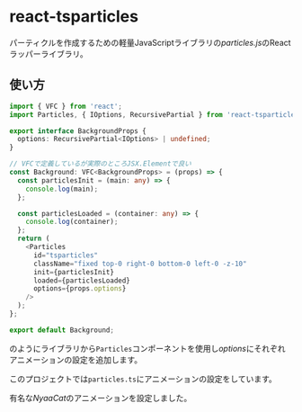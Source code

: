 # react-tsparticles

パーティクルを作成するための軽量JavaScriptライブラリの*particles.js*のReactラッパーライブラリ。

## 使い方

```TypeScript
import { VFC } from 'react';
import Particles, { IOptions, RecursivePartial } from 'react-tsparticles';

export interface BackgroundProps {
  options: RecursivePartial<IOptions> | undefined;
}

// VFCで定義しているが実際のところJSX.Elementで良い
const Background: VFC<BackgroundProps> = (props) => {
  const particlesInit = (main: any) => {
    console.log(main);
  };

  const particlesLoaded = (container: any) => {
    console.log(container);
  };
  return (
    <Particles
      id="tsparticles"
      className="fixed top-0 right-0 bottom-0 left-0 -z-10"
      init={particlesInit}
      loaded={particlesLoaded}
      options={props.options}
    />
  );
};

export default Background;
```

のようにライブラリから`Particles`コンポーネントを使用し*options*にそれぞれアニメーションの設定を追加します。

このプロジェクトでは`particles.ts`にアニメーションの設定をしています。

有名な*NyaaCat*のアニメーションを設定しました。
